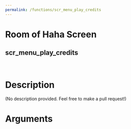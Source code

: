 ```yaml
---
permalink: /functions/scr_menu_play_credits
---
```

# Room of Haha Screen  
## scr_menu_play_credits  
&nbsp;  
# Description  
(No description provided. Feel free to make a pull request!) 
&nbsp;  
# Arguments


